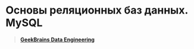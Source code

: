 # Основы реляционных баз данных. MySQL
> #### [GeekBrains Data Engineering](https://gb.ru/geek_university/data-engineer?from=nil&_ga=2.89239899.1971149010.1603818981-1214864598.1601835889)
